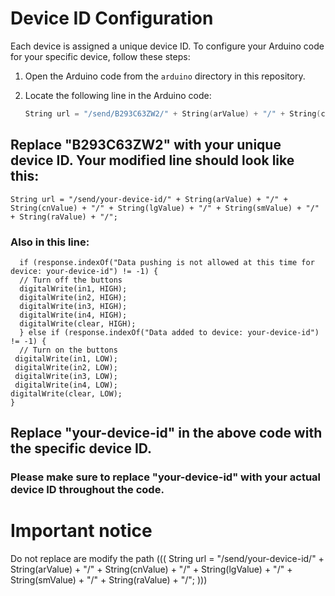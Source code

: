 # Device ID Configuration

Each device is assigned a unique device ID. To configure your Arduino code for your specific device, follow these steps:

1. Open the Arduino code from the `arduino` directory in this repository.

2. Locate the following line in the Arduino code:

   ```cpp
   String url = "/send/B293C63ZW2/" + String(arValue) + "/" + String(cnValue) + "/" + String(lgValue) + "/" + String(smValue) + "/" + String(raValue) + "/";
## Replace "B293C63ZW2" with your unique device ID. Your modified line should look like this:
    String url = "/send/your-device-id/" + String(arValue) + "/" + String(cnValue) + "/" + String(lgValue) + "/" + String(smValue) + "/" + String(raValue) + "/";
### Also in this line:

      if (response.indexOf("Data pushing is not allowed at this time for device: your-device-id") != -1) {
      // Turn off the buttons
      digitalWrite(in1, HIGH);
      digitalWrite(in2, HIGH);
      digitalWrite(in3, HIGH);
      digitalWrite(in4, HIGH);
      digitalWrite(clear, HIGH);
      } else if (response.indexOf("Data added to device: your-device-id") != -1) {
      // Turn on the buttons
     digitalWrite(in1, LOW);
     digitalWrite(in2, LOW);
     digitalWrite(in3, LOW);
     digitalWrite(in4, LOW);
    digitalWrite(clear, LOW);
    }
## Replace "your-device-id" in the above code with the specific device ID.

### Please make sure to replace "your-device-id" with your actual device ID throughout the code.
# Important notice
 Do not replace are modify the path  (((  String url = "/send/your-device-id/" + String(arValue) + "/" + String(cnValue) + "/" + String(lgValue) + "/" + String(smValue) + "/" + String(raValue) + "/"; )))
